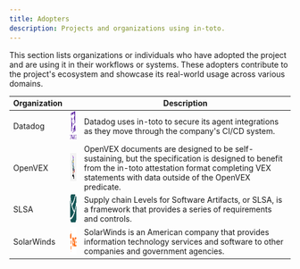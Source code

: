 ```yaml
---
title: Adopters
description: Projects and organizations using in-toto.
---
```


This section lists organizations or individuals who have adopted the project and are using it in their workflows or systems. These adopters contribute to the project's ecosystem and showcase its real-world usage across various domains.

| Organization  |  | Description |
|---------------|------|-------------|
| Datadog       |<img src="img/Datadog_logo.png" width="50" height="50">|Datadog uses in-toto to secure its agent integrations as they move through the company's CI/CD system. |
| OpenVEX       |<img src="img/OpenVEX_logo.png" width="50" height="50">|OpenVEX documents are designed to be self-sustaining, but the specification is designed to benefit from the in-toto attestation format completing VEX statements with data outside of the OpenVEX predicate. |
| SLSA          |<img src="img/SLSA_logo.svg" width="50" height="50">|Supply chain Levels for Software Artifacts, or SLSA, is a framework that provides a series of requirements and controls. |
| SolarWinds    |<img src="img/Solarwinds_Logo.png" width="50" height="50">|SolarWinds is an American company that provides information technology services and software to other companies and government agencies. |